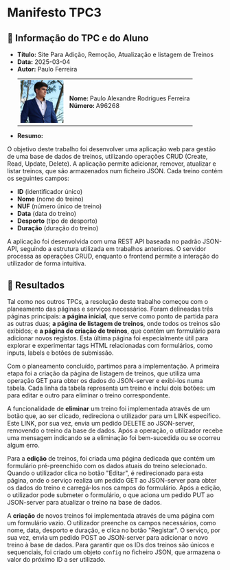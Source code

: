 # Manifesto TPC3

## 📌 Informação do TPC e do Aluno  

- **Título:** Site Para Adição, Remoção, Atualização e listagem de Treinos 
- **Data:** 2025-03-04
- **Autor:**  Paulo Ferreira
    <table>
    <tr>
        <td><img src="../Images/Profile.jpg" width="100"></td>
        <td>
        <strong>Nome:</strong> Paulo Alexandre Rodrigues Ferreira<br>
        <strong>Número:</strong> A96268
        </td>
    </tr>
    </table>
- **Resumo:**  

O objetivo deste trabalho foi desenvolver uma aplicação web para gestão de uma base de dados de treinos, utilizando operações CRUD (Create, Read, Update, Delete). A aplicação permite adicionar, remover, atualizar e listar treinos, que são armazenados num ficheiro JSON. Cada treino contém os seguintes campos:  
- **ID** (identificador único)  
- **Nome** (nome do treino)  
- **NUF** (número único de treino)  
- **Data** (data do treino)  
- **Desporto** (tipo de desporto)  
- **Duração** (duração do treino)  

A aplicação foi desenvolvida com uma REST API baseada no padrão JSON-API, seguindo a estrutura utilizada em trabalhos anteriores. O servidor processa as operações CRUD, enquanto o frontend permite a interação do utilizador de forma intuitiva.

## 📂 Resultados  

Tal como nos outros TPCs, a resolução deste trabalho começou com o planeamento das páginas e serviços necessários. Foram delineadas três páginas principais: **a página inicial**, que serve como ponto de partida para as outras duas; **a página de listagem de treinos**, onde todos os treinos são exibidos; e **a página de criação de treinos**, que contém um formulário para adicionar novos registos. Esta última página foi especialmente útil para explorar e experimentar tags HTML relacionadas com formulários, como inputs, labels e botões de submissão.  

Com o planeamento concluído, partimos para a implementação. A primeira etapa foi a criação da página de listagem de treinos, que utiliza uma operação GET para obter os dados do JSON-server e exibi-los numa tabela. Cada linha da tabela representa um treino e inclui dois botões: um para editar e outro para eliminar o treino correspondente.  

A funcionalidade de **eliminar** um treino foi implementada através de um botão que, ao ser clicado, redireciona o utilizador para um LINK específico. Este LINK, por sua vez, envia um pedido DELETE ao JSON-server, removendo o treino da base de dados. Após a operação, o utilizador recebe uma mensagem indicando se a eliminação foi bem-sucedida ou se ocorreu algum erro.  

Para a **edição** de treinos, foi criada uma página dedicada que contém um formulário pré-preenchido com os dados atuais do treino selecionado. Quando o utilizador clica no botão "Editar", é redirecionado para esta página, onde o serviço realiza um pedido GET ao JSON-server para obter os dados do treino e carregá-los nos campos do formulário. Após a edição, o utilizador pode submeter o formulário, o que aciona um pedido PUT ao JSON-server para atualizar o treino na base de dados.  

A **criação** de novos treinos foi implementada através de uma página com um formulário vazio. O utilizador preenche os campos necessários, como nome, data, desporto e duração, e clica no botão "Registar". O serviço, por sua vez, envia um pedido POST ao JSON-server para adicionar o novo treino à base de dados. Para garantir que os IDs dos treinos são únicos e sequenciais, foi criado um objeto `config` no ficheiro JSON, que armazena o valor do próximo ID a ser utilizado.  